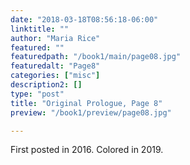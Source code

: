 ```yaml
---
date: "2018-03-18T08:56:18-06:00"
linktitle: ""
author: "Maria Rice"
featured: ""
featuredpath: "/book1/main/page08.jpg"
featuredalt: "Page8"
categories: ["misc"]
description2: []
type: "post"
title: "Original Prologue, Page 8"
preview: "/book1/preview/page08.jpg"

---
```


First posted in 2016.
Colored in 2019.

